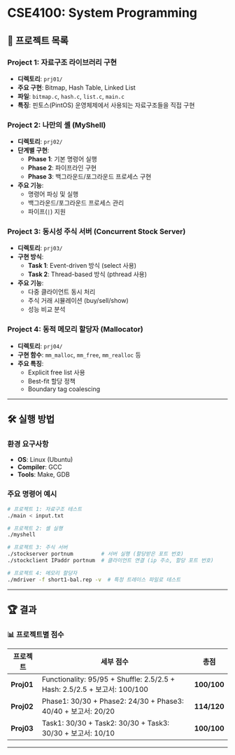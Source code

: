 # CSE4100: System Programming

## 🚀 프로젝트 목록

### Project 1: 자료구조 라이브러리 구현
- **디렉토리**: `prj01/`
- **주요 구현**: Bitmap, Hash Table, Linked List
- **파일**: `bitmap.c`, `hash.c`, `list.c`, `main.c`
- **특징**: 핀토스(PintOS) 운영체제에서 사용되는 자료구조들을 직접 구현

### Project 2: 나만의 셸 (MyShell)
- **디렉토리**: `prj02/`
- **단계별 구현**:
  - **Phase 1**: 기본 명령어 실행
  - **Phase 2**: 파이프라인 구현
  - **Phase 3**: 백그라운드/포그라운드 프로세스 구현
- **주요 기능**: 
  - 명령어 파싱 및 실행
  - 백그라운드/포그라운드 프로세스 관리
  - 파이프(`|`) 지원

### Project 3: 동시성 주식 서버 (Concurrent Stock Server)
- **디렉토리**: `prj03/`
- **구현 방식**:
  - **Task 1**: Event-driven 방식 (select 사용)
  - **Task 2**: Thread-based 방식 (pthread 사용)
- **주요 기능**:
  - 다중 클라이언트 동시 처리
  - 주식 거래 시뮬레이션 (buy/sell/show)
  - 성능 비교 분석

### Project 4: 동적 메모리 할당자 (Mallocator)
- **디렉토리**: `prj04/`
- **구현 함수**: `mm_malloc`, `mm_free`, `mm_realloc` 등
- **주요 특징**:
  - Explicit free list 사용
  - Best-fit 할당 정책
  - Boundary tag coalescing

---


## 🛠 실행 방법

### 환경 요구사항
- **OS**: Linux (Ubuntu)
- **Compiler**: GCC
- **Tools**: Make, GDB

### 주요 명령어 예시

```bash
# 프로젝트 1: 자료구조 테스트
./main < input.txt

# 프로젝트 2: 셸 실행
./myshell

# 프로젝트 3: 주식 서버
./stockserver portnum         # 서버 실행 (할당받은 포트 번호)
./stockclient IPaddr portnum  # 클라이언트 연결 (ip 주소, 할당 포트 번호)

# 프로젝트 4: 메모리 할당자
./mdriver -f short1-bal.rep -v  # 특정 트레이스 파일로 테스트
```

---

## 🏆 결과
### 📊 프로젝트별 점수

| 프로젝트 | 세부 점수 | 총점 |
|---------|-----------|------|
| **Proj01** | Functionality: 95/95 + Shuffle: 2.5/2.5 + Hash: 2.5/2.5 + 보고서: 100/100 | **100/100**  |
| **Proj02** | Phase1: 30/30 + Phase2: 24/30 + Phase3: 40/40 + 보고서: 20/20 | **114/120**  |
| **Proj03** | Task1: 30/30 + Task2: 30/30 + Task3: 30/30 + 보고서: 10/10 | **100/100**  |


---


